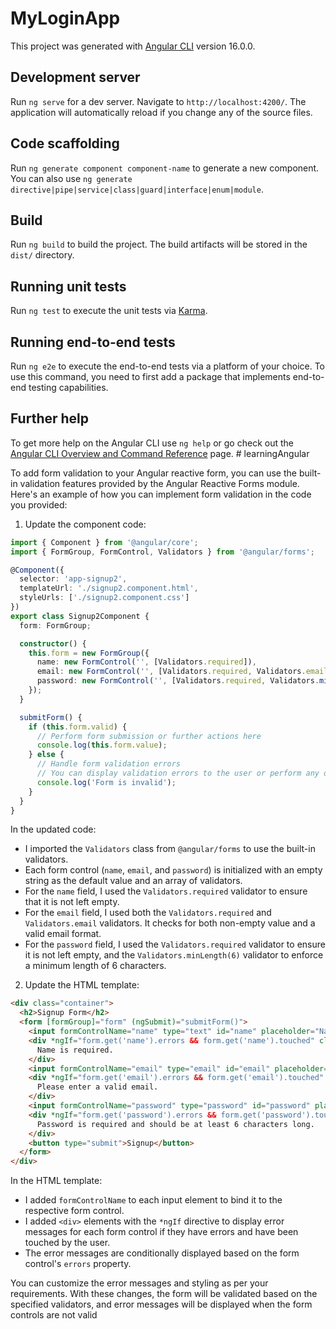 # MyLoginApp

This project was generated with [Angular CLI](https://github.com/angular/angular-cli) version 16.0.0.

## Development server

Run `ng serve` for a dev server. Navigate to `http://localhost:4200/`. The application will automatically reload if you change any of the source files.

## Code scaffolding

Run `ng generate component component-name` to generate a new component. You can also use `ng generate directive|pipe|service|class|guard|interface|enum|module`.

## Build

Run `ng build` to build the project. The build artifacts will be stored in the `dist/` directory.

## Running unit tests

Run `ng test` to execute the unit tests via [Karma](https://karma-runner.github.io).

## Running end-to-end tests

Run `ng e2e` to execute the end-to-end tests via a platform of your choice. To use this command, you need to first add a package that implements end-to-end testing capabilities.

## Further help

To get more help on the Angular CLI use `ng help` or go check out the [Angular CLI Overview and Command Reference](https://angular.io/cli) page.
#   l e a r n i n g A n g u l a r 
 
 

To add form validation to your Angular reactive form, you can use the built-in validation features provided by the Angular Reactive Forms module. Here's an example of how you can implement form validation in the code you provided:

1. Update the component code:

```typescript
import { Component } from '@angular/core';
import { FormGroup, FormControl, Validators } from '@angular/forms';

@Component({
  selector: 'app-signup2',
  templateUrl: './signup2.component.html',
  styleUrls: ['./signup2.component.css']
})
export class Signup2Component {
  form: FormGroup;

  constructor() {
    this.form = new FormGroup({
      name: new FormControl('', [Validators.required]),
      email: new FormControl('', [Validators.required, Validators.email]),
      password: new FormControl('', [Validators.required, Validators.minLength(6)])
    });
  }

  submitForm() {
    if (this.form.valid) {
      // Perform form submission or further actions here
      console.log(this.form.value);
    } else {
      // Handle form validation errors
      // You can display validation errors to the user or perform any other required actions
      console.log('Form is invalid');
    }
  }
}
```

In the updated code:
- I imported the `Validators` class from `@angular/forms` to use the built-in validators.
- Each form control (`name`, `email`, and `password`) is initialized with an empty string as the default value and an array of validators.
- For the `name` field, I used the `Validators.required` validator to ensure that it is not left empty.
- For the `email` field, I used both the `Validators.required` and `Validators.email` validators. It checks for both non-empty value and a valid email format.
- For the `password` field, I used the `Validators.required` validator to ensure it is not left empty, and the `Validators.minLength(6)` validator to enforce a minimum length of 6 characters.

2. Update the HTML template:

```html
<div class="container">
  <h2>Signup Form</h2>
  <form [formGroup]="form" (ngSubmit)="submitForm()">
    <input formControlName="name" type="text" id="name" placeholder="Name">
    <div *ngIf="form.get('name').errors && form.get('name').touched" class="error-message">
      Name is required.
    </div>
    <input formControlName="email" type="email" id="email" placeholder="Email">
    <div *ngIf="form.get('email').errors && form.get('email').touched" class="error-message">
      Please enter a valid email.
    </div>
    <input formControlName="password" type="password" id="password" placeholder="Password">
    <div *ngIf="form.get('password').errors && form.get('password').touched" class="error-message">
      Password is required and should be at least 6 characters long.
    </div>
    <button type="submit">Signup</button>
  </form>
</div>
```

In the HTML template:
- I added `formControlName` to each input element to bind it to the respective form control.
- I added `<div>` elements with the `*ngIf` directive to display error messages for each form control if they have errors and have been touched by the user.
- The error messages are conditionally displayed based on the form control's `errors` property.

You can customize the error messages and styling as per your requirements. With these changes, the form will be validated based on the specified validators, and error messages will be displayed when the form controls are not valid
